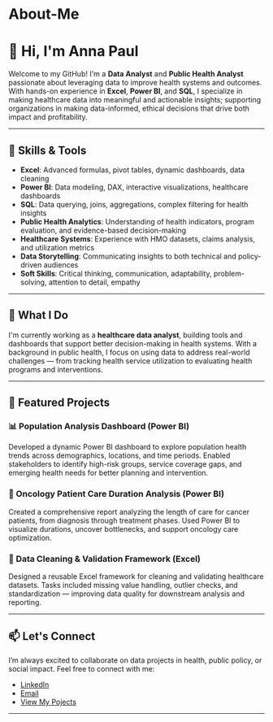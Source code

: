 # About-Me
# 👋 Hi, I'm Anna Paul

Welcome to my GitHub! I'm a **Data Analyst** and **Public Health Analyst** passionate about leveraging data to improve health systems and outcomes. With hands-on experience in **Excel**, **Power BI**, and **SQL**, I specialize in making healthcare data into meaningful and actionable insights; supporting organizations in making data-informed, ethical decisions that drive both impact and profitability.

---

## 🔧 Skills & Tools

- **Excel**: Advanced formulas, pivot tables, dynamic dashboards, data cleaning  
- **Power BI**: Data modeling, DAX, interactive visualizations, healthcare dashboards  
- **SQL**: Data querying, joins, aggregations, complex filtering for health insights  
- **Public Health Analytics**: Understanding of health indicators, program evaluation, and evidence-based decision-making  
- **Healthcare Systems**: Experience with HMO datasets, claims analysis, and utilization metrics  
- **Data Storytelling**: Communicating insights to both technical and policy-driven audiences  
- **Soft Skills**: Critical thinking, communication, adaptability, problem-solving, attention to detail, empathy  

---

## 🎯 What I Do

I'm currently working as a **healthcare data analyst**, building tools and dashboards that support better decision-making in health systems. With a background in public health, I focus on using data to address real-world challenges — from tracking health service utilization to evaluating health programs and interventions.

---

## 📁 Featured Projects

### 📊 Population Analysis Dashboard (Power BI)  
Developed a dynamic Power BI dashboard to explore population health trends across demographics, locations, and time periods. Enabled stakeholders to identify high-risk groups, service coverage gaps, and emerging health needs for better planning and intervention.

### 🧬 Oncology Patient Care Duration Analysis (Power BI)  
Created a comprehensive report analyzing the length of care for cancer patients, from diagnosis through treatment phases. Used Power BI to visualize durations, uncover bottlenecks, and support oncology care optimization.

### 🧹 Data Cleaning & Validation Framework (Excel)  
Designed a reusable Excel framework for cleaning and validating healthcare datasets. Tasks included missing value handling, outlier checks, and standardization — improving data quality for downstream analysis and reporting.

---

## 📫 Let's Connect

I’m always excited to collaborate on data projects in health, public policy, or social impact. Feel free to connect with me:

- [LinkedIn](http://www.linkedin.com/in/anna-paul-427aa7248)  
- [Email](mailto:annapaul668@gmail.com)  
- [View My Pojects](https://github.com/AhnieP/MYPROJECTS)

---

